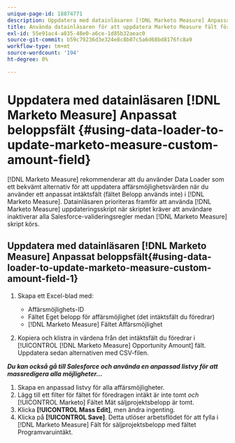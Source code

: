 ```yaml
---
unique-page-id: 18874771
description: Uppdatera med datainläsaren [!DNL Marketo Measure] Anpassat beloppsfält - [!DNL Marketo Measure] - Produktdokumentation
title: Använda datainläsaren för att uppdatera Marketo Measure fält för anpassat belopp
exl-id: 55e91ac4-a835-48e0-a6ce-1d85b32aeac0
source-git-commit: b59c79236d3e324e8c8b07c5a6d68bd8176fc8a9
workflow-type: tm+mt
source-wordcount: '194'
ht-degree: 0%

---
```


# Uppdatera med datainläsaren [!DNL Marketo Measure] Anpassat beloppsfält {#using-data-loader-to-update-marketo-measure-custom-amount-field}

[!DNL Marketo Measure] rekommenderar att du använder Data Loader som ett bekvämt alternativ för att uppdatera affärsmöjlighetsvärden när du använder ett anpassat intäktsfält (fältet Belopp används inte) i [!DNL Marketo Measure]. Datainläsaren prioriteras framför att använda [!DNL Marketo Measure] uppdateringsskript när skriptet kräver att användare inaktiverar alla Salesforce-valideringsregler medan [!DNL Marketo Measure] skript körs.

## Uppdatera med datainläsaren [!DNL Marketo Measure] Anpassat beloppsfält{#using-data-loader-to-update-marketo-measure-custom-amount-field-1}

1. Skapa ett Excel-blad med:

   * Affärsmöjlighets-ID
   * Fältet Eget belopp för affärsmöjlighet (det intäktsfält du föredrar)
   * [!DNL Marketo Measure] Fältet Affärsmöjlighet

1. Kopiera och klistra in värdena från det intäktsfält du föredrar i [!UICONTROL [!DNL Marketo Measure] Opportunity Amount] fält. Uppdatera sedan alternativen med CSV-filen.

**_Du kan också gå till Salesforce och använda en anpassad listvy för att massredigera alla möjligheter..._**

1. Skapa en anpassad listvy för alla affärsmöjligheter.
1. Lägg till ett filter för fältet för föredragen intäkt är inte tomt _och_ [!UICONTROL Marketo] Fältet Mät säljprojektsbelopp är tomt.
1. Klicka **[!UICONTROL Mass Edit]**, men ändra ingenting.
1. Klicka på **[!UICONTROL Save]**. Detta utlöser arbetsflödet för att fylla i [!DNL Marketo Measure] Fält för säljprojektsbelopp med fältet Programvaruintäkt.
